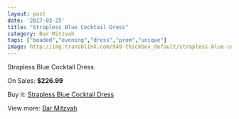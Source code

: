 ```yaml
---
layout: post
date: '2017-03-25'
title: "Strapless Blue Cocktail Dress"
category: Bar Mitzvah
tags: ["beaded","evening","dress","prom","unique"]
image: http://img.transblink.com/949-thickbox_default/strapless-blue-cocktail-dress.jpg
---
```

Strapless Blue Cocktail Dress

On Sales: **$226.99**
<a href="https://www.transblink.com/en/bar-mitzvah/279-strapless-blue-cocktail-dress.html"><amp-img layout="responsive" width="600" height="600" src="//img.transblink.com/949-thickbox_default/strapless-blue-cocktail-dress.jpg" alt="Strapless Blue Cocktail Dress 0" /></a>
<a href="https://www.transblink.com/en/bar-mitzvah/279-strapless-blue-cocktail-dress.html"><amp-img layout="responsive" width="600" height="600" src="//img.transblink.com/951-thickbox_default/strapless-blue-cocktail-dress.jpg" alt="Strapless Blue Cocktail Dress 1" /></a>
<a href="https://www.transblink.com/en/bar-mitzvah/279-strapless-blue-cocktail-dress.html"><amp-img layout="responsive" width="600" height="600" src="//img.transblink.com/950-thickbox_default/strapless-blue-cocktail-dress.jpg" alt="Strapless Blue Cocktail Dress 2" /></a>

Buy it: [Strapless Blue Cocktail Dress](https://www.transblink.com/en/bar-mitzvah/279-strapless-blue-cocktail-dress.html "Strapless Blue Cocktail Dress")

View more: [Bar Mitzvah](https://www.transblink.com/en/2-bar-mitzvah "Bar Mitzvah")